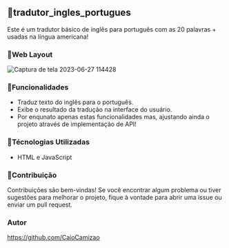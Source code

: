 ## 📌tradutor_ingles_portugues 

Este é um tradutor básico de inglês para português com as 20 palavras + usadas na língua americana!

### 📌Web Layout

![Captura de tela 2023-06-27 114428](https://github.com/CaioCamizao/tradutor_ingles_portugues/assets/109806265/901ee0bc-f820-4ebd-a18e-093b5ed64a73)

### 📌Funcionalidades

- Traduz texto do inglês para o português.
- Exibe o resultado da tradução na interface do usuário.
- Por enqunato apenas estas funcionalidades mas, ajustando ainda o projeto através de implementação de API!

### 📌Técnologias Utilizadas

- HTML e JavaScript

### 📌Contribuição

Contribuições são bem-vindas! Se você encontrar algum problema ou tiver sugestões para melhorar o projeto, fique à vontade para abrir uma issue ou enviar um pull request.

### Autor

https://github.com/CaioCamizao
